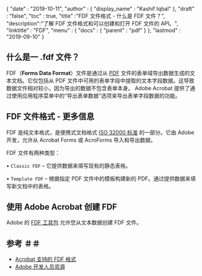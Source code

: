 {
  "date" : "2019-10-11",
  "author" : {
    "display_name" : "Kashif Iqbal"
},
  "draft" : "false",
  "toc" : true,
  "title" :"FDF 文件格式 - 什么是 FDF 文件？",
  "description":"了解 FDF 文件格式和可以创建和打开 FDF 文件的 API。",
  "linktitle" : "FDF",
  "menu" : {
    "docs" : {
      "parent" : "pdf"
}
},
  "lastmod" : "2019-09-10"
}

## 什么是一 .fdf 文件？

FDF（**Forms Data Format**）文件是通过从 [PDF](/zh/pdf/) 文件的表单域导出数据生成的文本文档。它仅包括从 PDF 文件中可用的表单字段中提取的文本字段数据。这导致数据文件相对较小，因为导出的数据不包含表单本身。 Adobe Acrobat 提供了通过使用应用程序菜单中的“导出表单数据"选项来导出表单字段数据的功能。

## FDF 文件格式 - 更多信息

FDF 是纯文本格式，是便携式文档格式 [ISO 32000 标准](https://www.iso.org/standard/51502.html) 的一部分。它由 Adobe 开发，允许从 Acrobat Forms 或 AcroForms 导入和导出数据。

FDF 文件有两种类型：

• `Classic FDF` – 它提供数据来填写现有的静态表格。

• `Template FDF` – 根据指定 PDF 文件中的模板构建新的 PDF。通过提供数据来填写新文档中的表格。

## 使用 Adobe Acrobat 创建 FDF

Adobe 的 [FDF 工具包](https://opensource.adobe.com/dc-acrobat-sdk-docs/) 允许您从文本数据创建 FDF 文件。

## 参考 ＃＃

* [Acrobat 支持的 FDF 格式](https://helpx.adobe.com/coldfusion/developing-applications/working-with-documents-charts-and-reports/assembling-pdf-documents/fdf-format-support-for-acroforms.html)
* [Adobe 开发人员资源](https://opensource.adobe.com/dc-acrobat-sdk-docs/)

